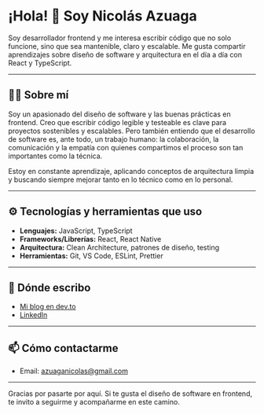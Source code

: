 # ¡Hola! 👋 Soy Nicolás Azuaga

Soy desarrollador frontend y me interesa escribir código que no solo funcione, sino que sea mantenible, claro y escalable. Me gusta compartir aprendizajes sobre diseño de software y arquitectura en el día a día con React y TypeScript.

---

## 👨‍💻 Sobre mí

Soy un apasionado del diseño de software y las buenas prácticas en frontend. Creo que escribir código legible y testeable es clave para proyectos sostenibles y escalables. Pero también entiendo que el desarrollo de software es, ante todo, un trabajo humano: la colaboración, la comunicación y la empatía con quienes compartimos el proceso son tan importantes como la técnica.

Estoy en constante aprendizaje, aplicando conceptos de arquitectura limpia y buscando siempre mejorar tanto en lo técnico como en lo personal.

---

## ⚙️ Tecnologías y herramientas que uso

- **Lenguajes:** JavaScript, TypeScript  
- **Frameworks/Librerías:** React, React Native  
- **Arquitectura:** Clean Architecture, patrones de diseño, testing  
- **Herramientas:** Git, VS Code, ESLint, Prettier  

---

## 📝 Dónde escribo

- [Mi blog en dev.to](https://dev.to/azunico)  
- [LinkedIn](https://www.linkedin.com/in/nicolás-azuaga-24909852)  

---

## 📫 Cómo contactarme

- Email: azuaganicolas@gmail.com  

---

Gracias por pasarte por aquí. Si te gusta el diseño de software en frontend, te invito a seguirme y acompañarme en este camino.
